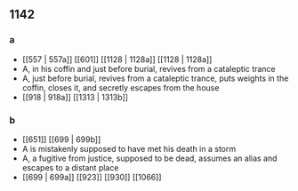 ## 1142
### a
- [[557 | 557a]] [[601]] [[1128 | 1128a]] [[1128 | 1128a]] 
- A, in his coffin and just before burial, revives from a cataleptic trance
- A, just before burial, revives from a cataleptic trance, puts weights in the coffin, closes it, and secretly escapes from the house
- [[918 | 918a]] [[1313 | 1313b]] 

### b
- [[651]] [[699 | 699b]] 
- A is mistakenly supposed to have met his death in a storm
- A, a fugitive from justice, supposed to be dead, assumes an alias and escapes to a distant place
- [[699 | 699a]] [[923]] [[930]] [[1066]] 

